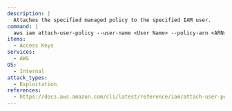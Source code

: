 ```yaml
---
description: |
  Attaches the specified managed policy to the specified IAM user.
command: |
  aws iam attach-user-policy --user-name <User Name> --policy-arn <ARN>
items:
  - Access Keys
services:
  - AWS
OS:
  - Internal
attack_types:
  - Exploitation
references:
  - https://docs.aws.amazon.com/cli/latest/reference/iam/attach-user-policy.html
---
```


